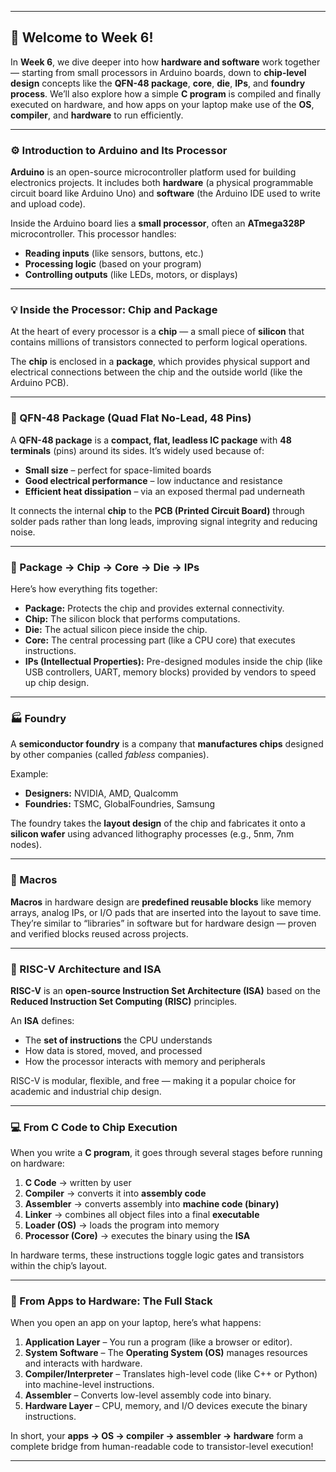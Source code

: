 
---

## 🌟 Welcome to Week 6!

In **Week 6**, we dive deeper into how **hardware and software** work together — starting from small processors in Arduino boards, down to **chip-level design** concepts like the **QFN-48 package**, **core**, **die**, **IPs**, and **foundry process**. We’ll also explore how a simple **C program** is compiled and finally executed on hardware, and how apps on your laptop make use of the **OS**, **compiler**, and **hardware** to run efficiently.

---

### ⚙️ Introduction to Arduino and Its Processor

**Arduino** is an open-source microcontroller platform used for building electronics projects. It includes both **hardware** (a physical programmable circuit board like Arduino Uno) and **software** (the Arduino IDE used to write and upload code).

Inside the Arduino board lies a **small processor**, often an **ATmega328P** microcontroller.
This processor handles:

* **Reading inputs** (like sensors, buttons, etc.)
* **Processing logic** (based on your program)
* **Controlling outputs** (like LEDs, motors, or displays)

---

### 💡 Inside the Processor: Chip and Package

At the heart of every processor is a **chip** — a small piece of **silicon** that contains millions of transistors connected to perform logical operations.

The **chip** is enclosed in a **package**, which provides physical support and electrical connections between the chip and the outside world (like the Arduino PCB).

---

### 🧱 QFN-48 Package (Quad Flat No-Lead, 48 Pins)

A **QFN-48 package** is a **compact, flat, leadless IC package** with **48 terminals** (pins) around its sides. It’s widely used because of:

* **Small size** – perfect for space-limited boards
* **Good electrical performance** – low inductance and resistance
* **Efficient heat dissipation** – via an exposed thermal pad underneath

It connects the internal **chip** to the **PCB (Printed Circuit Board)** through solder pads rather than long leads, improving signal integrity and reducing noise.

---

### 🧩 Package → Chip → Core → Die → IPs

Here’s how everything fits together:

* **Package:** Protects the chip and provides external connectivity.
* **Chip:** The silicon block that performs computations.
* **Die:** The actual silicon piece inside the chip.
* **Core:** The central processing part (like a CPU core) that executes instructions.
* **IPs (Intellectual Properties):** Pre-designed modules inside the chip (like USB controllers, UART, memory blocks) provided by vendors to speed up chip design.

---

### 🏭 Foundry

A **semiconductor foundry** is a company that **manufactures chips** designed by other companies (called *fabless* companies).

Example:

* **Designers:** NVIDIA, AMD, Qualcomm
* **Foundries:** TSMC, GlobalFoundries, Samsung

The foundry takes the **layout design** of the chip and fabricates it onto a **silicon wafer** using advanced lithography processes (e.g., 5nm, 7nm nodes).

---

### 🧠 Macros

**Macros** in hardware design are **predefined reusable blocks** like memory arrays, analog IPs, or I/O pads that are inserted into the layout to save time.
They’re similar to “libraries” in software but for hardware design — proven and verified blocks reused across projects.

---

### 🧮 RISC-V Architecture and ISA

**RISC-V** is an **open-source Instruction Set Architecture (ISA)** based on the **Reduced Instruction Set Computing (RISC)** principles.

An **ISA** defines:

* The **set of instructions** the CPU understands
* How data is stored, moved, and processed
* How the processor interacts with memory and peripherals

RISC-V is modular, flexible, and free — making it a popular choice for academic and industrial chip design.

---

### 💻 From C Code to Chip Execution

When you write a **C program**, it goes through several stages before running on hardware:

1. **C Code** → written by user
2. **Compiler** → converts it into **assembly code**
3. **Assembler** → converts assembly into **machine code (binary)**
4. **Linker** → combines all object files into a final **executable**
5. **Loader (OS)** → loads the program into memory
6. **Processor (Core)** → executes the binary using the **ISA**

In hardware terms, these instructions toggle logic gates and transistors within the chip’s layout.

---

### 🧰 From Apps to Hardware: The Full Stack

When you open an app on your laptop, here’s what happens:

1. **Application Layer** – You run a program (like a browser or editor).
2. **System Software** – The **Operating System (OS)** manages resources and interacts with hardware.
3. **Compiler/Interpreter** – Translates high-level code (like C++ or Python) into machine-level instructions.
4. **Assembler** – Converts low-level assembly code into binary.
5. **Hardware Layer** – CPU, memory, and I/O devices execute the binary instructions.

In short, your **apps → OS → compiler → assembler → hardware** form a complete bridge from human-readable code to transistor-level execution!

---

